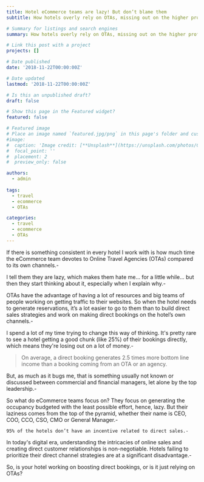 ```yaml
---
title: Hotel eCommerce teams are lazy! But don’t blame them
subtitle: How hotels overly rely on OTAs, missing out on the higher profits and customer relationships that come from boosting direct bookings.

# Summary for listings and search engines
summary: How hotels overly rely on OTAs, missing out on the higher profits and customer relationships that come from boosting direct bookings.

# Link this post with a project
projects: []

# Date published
date: '2018-11-22T00:00:00Z'

# Date updated
lastmod: '2018-11-22T00:00:00Z'

# Is this an unpublished draft?
draft: false

# Show this page in the Featured widget?
featured: false

# Featured image
# Place an image named `featured.jpg/png` in this page's folder and customize its options here.
#image:
#  caption: 'Image credit: [**Unsplash**](https://unsplash.com/photos/CpkOjOcXdUY)'
#  focal_point: ''
#  placement: 2
#  preview_only: false

authors:
  - admin
  
tags:
  - travel
  - ecommerce
  - OTAs

categories:
  - travel
  - ecommerce
  - OTAs
---
```


If there is something consistent in every hotel I work with is how much time the eCommerce team devotes to Online Travel Agencies (OTAs) compared to its own channels.-

I tell them they are lazy, which makes them hate me... for a little while... but then they start thinking about it, especially when I explain why.-

OTAs have the advantage of having a lot of resources and big teams of people working on getting traffic to their websites. So when the hotel needs to generate reservations, it’s a lot easier to go to them than to build direct sales strategies and work on making direct bookings on the hotel’s own channels.-

I spend a lot of my time trying to change this way of thinking. It's pretty rare to see a hotel getting a good chunk (like 25%) of their bookings directly, which means they're losing out on a lot of money.-

> On average, a direct booking generates 2.5 times more bottom line income than a booking coming from an OTA or an agency.

But, as much as it bugs me, that is something usually not known or discussed between commercial and financial managers, let alone by the top leadership.-

So what do eCommerce teams focus on?
They focus on generating the occupancy budgeted with the least possible effort, hence, lazy. But their laziness comes from the top of the pyramid, whether their name is CEO, COO, CCO, CSO, CMO or General Manager.-

```
95% of the hotels don’t have an incentive related to direct sales.-
```

In today's digital era, understanding the intricacies of online sales and creating direct customer relationships is non-negotiable. Hotels failing to prioritize their direct channel strategies are at a significant disadvantage.-

So, is your hotel working on boosting direct bookings, or is it just relying on OTAs?